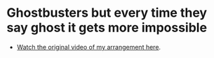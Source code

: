 # Ghostbusters but every time they say ghost it gets more impossible

* [Watch the original video of my arrangement here](https://youtu.be/sT_j1f_VaRg).
